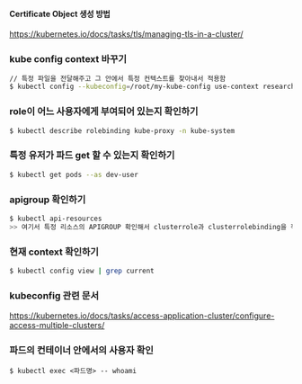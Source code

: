 #### Certificate Object 생성 방법
https://kubernetes.io/docs/tasks/tls/managing-tls-in-a-cluster/

### kube config context 바꾸기
```bash
// 특정 파일을 전달해주고 그 안에서 특정 컨텍스트를 찾아내서 적용함
$ kubectl config --kubeconfig=/root/my-kube-config use-context research
```

### role이 어느 사용자에게 부여되어 있는지 확인하기
```bash
$ kubectl describe rolebinding kube-proxy -n kube-system
```
### 특정 유저가 파드 get 할 수 있는지 확인하기
```bash
$ kubectl get pods --as dev-user
```

### apigroup 확인하기
```bash
$ kubectl api-resources
>> 여기서 특정 리소스의 APIGROUP 확인해서 clusterrole과 clusterrolebinding을 작성 가능
```

### 현재 context 확인하기
```bash
$ kubectl config view | grep current
```

### kubeconfig 관련 문서
https://kubernetes.io/docs/tasks/access-application-cluster/configure-access-multiple-clusters/

### 파드의 컨테이너 안에서의 사용자 확인
```
$ kubectl exec <파드명> -- whoami
```

